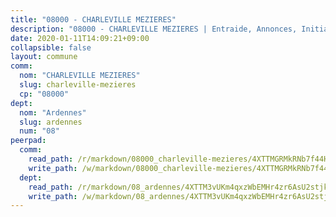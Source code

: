 ```yaml
---
title: "08000 - CHARLEVILLE MEZIERES"
description: "08000 - CHARLEVILLE MEZIERES | Entraide, Annonces, Initiatives"
date: 2020-01-11T14:09:21+09:00
collapsible: false
layout: commune
comm:
  nom: "CHARLEVILLE MEZIERES"
  slug: charleville-mezieres
  cp: "08000"
dept:
  nom: "Ardennes"
  slug: ardennes
  num: "08"
peerpad:
  comm:
    read_path: /r/markdown/08000_charleville-mezieres/4XTTMGRMkRNb7f44HjJ7CenhgdVLTe8TYAFDcdJ9W3yBUQP8W
    write_path: /w/markdown/08000_charleville-mezieres/4XTTMGRMkRNb7f44HjJ7CenhgdVLTe8TYAFDcdJ9W3yBUQP8W-K3TgTwsX9jTaUGfYfGmNZAiXvRDnKwGRHEhkmajPPoLQEZ33h9eqgySnk2gnoyG3csPUEHea6HSbySjQ1DzTkQH2NbXnReukw3nPNogQs9AbNDPY4dx4Z943Ayrvp7QPn6umxoZ4
  dept:
    read_path: /r/markdown/08_ardennes/4XTTM3vUKm4qxzWbEMHr4zr6AsU2stjkKdsaY9uMbmhXjv9QM
    write_path: /w/markdown/08_ardennes/4XTTM3vUKm4qxzWbEMHr4zr6AsU2stjkKdsaY9uMbmhXjv9QM-K3TgUMB9u4JvtZdFBPfBexH6pGeKJREiRZLakfAxGDqg6fgd1ib6XHxM9tkwaYxqJV2qNTbboL5jGpTS7re5rUf5cB5fLzdnicM4aJkF5ZXmkvCRXEh5XT7432iWRZFby5MMVbKP
---
```


